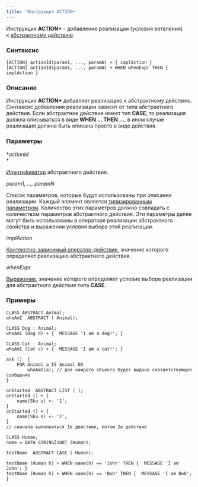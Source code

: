 ```yaml
---
title: 'Инструкция ACTION+'
---
```


Инструкция **ACTION+** - добавление реализации (условия ветвления) к [абстрактному действию](Action_extension.md).

### Синтаксис

    [ACTION] actionId(param1, ..., paramN) + { implAction }
    [ACTION] actionId(param1, ..., paramN) + WHEN whenExpr THEN { implAction }

### Описание

Инструкция **ACTION+** добавляет реализацию к абстрактному действию. Синтаксис добавления реализации зависит от типа абстрактного действия. Если абстрактное действие имеет тип **CASE**, то реализация должна описываться в виде **WHEN ... THEN ...**, в ином случае реализация должна быть описана просто в виде действия. 

### Параметры

**actionId*  
*

[Идентификатор](IDs.md#propertyid-broken) абстрактного действия. 

*param1, ..., paramN*

Список параметров, которые будут использованы при описании реализации. Каждый элемент является [типизированным параметром](IDs.md#paramid-broken). Количество этих параметров должно совпадать с количеством параметров абстрактного действия. Эти параметры далее могут быть использованы в операторе реализации абстрактного свойства и выражении условия выбора этой реализации.

*implAction*

[Контекстно-зависимый оператор-действие](Action_operator.md), значение которого определяет реализацию абстрактного действия. 

*whenExpr*

[Выражение](Expression.md), значение которого определяет условие выбора реализации для абстрактного действия типа **CASE**. 

### Примеры


```lsf
CLASS ABSTRACT Animal;
whoAmI  ABSTRACT ( Animal);

CLASS Dog : Animal;
whoAmI (Dog d) + {  MESSAGE 'I am a dog!'; }

CLASS Cat : Animal;
whoAmI (Cat c) + {  MESSAGE 'I am a сat!'; }

ask ()  {
    FOR Animal a IS Animal DO
        whoAmI(a); // для каждого объекта будет выдано соответствующее сообщение
}

onStarted  ABSTRACT LIST ( );
onStarted () + {
    name(Sku s) <- '1';
}
onStarted () + {
    name(Sku s) <- '2';
}
// сначала выполниться 1е действие, потом 2е действие

CLASS Human;
name = DATA STRING[100] (Human);

testName  ABSTRACT CASE ( Human);

testName (Human h) + WHEN name(h) == 'John' THEN {  MESSAGE 'I am John'; }
testName (Human h) + WHEN name(h) == 'Bob' THEN {  MESSAGE 'I am Bob'; }
```

  
